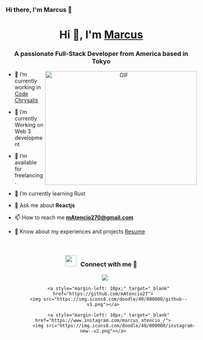 ### Hi there, I'm Marcus 👋

<h1 align="center">Hi 👋, I'm <a href="https://www.marcusatencio.com/" target="blank">
Marcus</a></h1>
<h3 align="center">A passionate Full-Stack Developer from America based in Tokyo</h3>

<a target="_blank" align="center">
  <img align="right" top="500" height="300" width="400" alt="GIF" src="https://media.giphy.com/media/SWoSkN6DxTszqIKEqv/giphy.gif">
</a>

- 🔭 I’m currently working in <a href="https://www.codechrysalis.io/" target="blank">Code Chrysalis</a>

- 🌱 I’m currently Working on Web 3 development 

- 🤝 I’m available for freelancing.

- 🌱 I’m currently learning Rust

- 💬 Ask me about **Reactjs**

- 📫 How to reach me **mAtencio270@gmail.com**

- 📄 Know about my experiences and projects <a href="https://www.marcusatencio.com/" target="blank">Resume</a>
<br/>

<h3 align="center" > <img src="https://media.giphy.com/media/iY8CRBdQXODJSCERIr/giphy.gif" width="30" height="30" style="margin-right: 10px;">Connect with me 🤝 </h3>

<p align="center">

 <div align="center"  class="icons-social" style="margin-left: 10px;">
        <a style="margin-left: 10px;"  target="_blank" href="https://www.linkedin.com/in/marcus-atencio/">
			<img src="https://img.icons8.com/doodle/40/000000/linkedin--v2.png"></a>
   
        <a style="margin-left: 10px;" target="_blank" href="https://github.com/mAtencio27">
		<img src="https://img.icons8.com/doodle/40/000000/github--v1.png"></a>
   
        <a style="margin-left: 10px;" target="_blank" href="https://www.instagram.com/marcus_atencio_/">
			<img src="https://img.icons8.com/doodle/40/000000/instagram-new--v2.png"></a>
   
</p>

<!--
**mAtencio27/mAtencio27** is a ✨ _special_ ✨ repository because its `README.md` (this file) appears on your GitHub profile.

Here are some ideas to get you started:

- 🔭 I’m currently working on ...
- 🌱 I’m currently learning ...
- 👯 I’m looking to collaborate on ...
- 🤔 I’m looking for help with ...
- 💬 Ask me about ...
- 📫 How to reach me: ...
- 😄 Pronouns: ...
- ⚡ Fun fact: ...
-->
